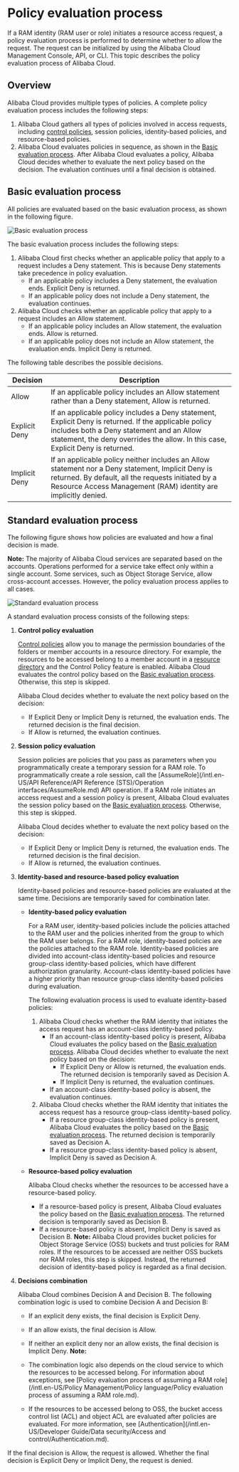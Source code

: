 # Policy evaluation process

If a RAM identity \(RAM user or role\) initiates a resource access request, a policy evaluation process is performed to determine whether to allow the request. The request can be initialized by using the Alibaba Cloud Management Console, API, or CLI. This topic describes the policy evaluation process of Alibaba Cloud.

## Overview

Alibaba Cloud provides multiple types of policies. A complete policy evaluation process includes the following steps:

1.  Alibaba Cloud gathers all types of policies involved in access requests, including [control policies](), session policies, identity-based policies, and resource-based policies.
2.  Alibaba Cloud evaluates policies in sequence, as shown in the [Basic evaluation process](#section_3zn_he0_r0n). After Alibaba Cloud evaluates a policy, Alibaba Cloud decides whether to evaluate the next policy based on the decision. The evaluation continues until a final decision is obtained.

## Basic evaluation process

All policies are evaluated based on the basic evaluation process, as shown in the following figure.

![Basic evaluation process](https://static-aliyun-doc.oss-accelerate.aliyuncs.com/assets/img/en-US/3097519161/p260631.png)

The basic evaluation process includes the following steps:

1.  Alibaba Cloud first checks whether an applicable policy that apply to a request includes a Deny statement. This is because Deny statements take precedence in policy evaluation.
    -   If an applicable policy includes a Deny statement, the evaluation ends. Explicit Deny is returned.
    -   If an applicable policy does not include a Deny statement, the evaluation continues.
2.  Alibaba Cloud checks whether an applicable policy that apply to a request includes an Allow statement.
    -   If an applicable policy includes an Allow statement, the evaluation ends. Allow is returned.
    -   If an applicable policy does not include an Allow statement, the evaluation ends. Implicit Deny is returned.

The following table describes the possible decisions.

|Decision|Description|
|--------|-----------|
|Allow|If an applicable policy includes an Allow statement rather than a Deny statement, Allow is returned.|
|Explicit Deny|If an applicable policy includes a Deny statement, Explicit Deny is returned. If the applicable policy includes both a Deny statement and an Allow statement, the deny overrides the allow. In this case, Explicit Deny is returned.|
|Implicit Deny|If an applicable policy neither includes an Allow statement nor a Deny statement, Implicit Deny is returned. By default, all the requests initiated by a Resource Access Management \(RAM\) identity are implicitly denied.|

## Standard evaluation process

The following figure shows how policies are evaluated and how a final decision is made.

**Note:** The majority of Alibaba Cloud services are separated based on the accounts. Operations performed for a service take effect only within a single account. Some services, such as Object Storage Service, allow cross-account accesses. However, the policy evaluation process applies to all cases.

![Standard evaluation process](https://static-aliyun-doc.oss-accelerate.aliyuncs.com/assets/img/en-US/3097519161/p260652.png)

A standard evaluation process consists of the following steps:

1.  **Control policy evaluation**

    [Control policies]() allow you to manage the permission boundaries of the folders or member accounts in a resource directory. For example, the resources to be accessed belong to a member account in a [resource directory]() and the Control Policy feature is enabled. Alibaba Cloud evaluates the control policy based on the [Basic evaluation process](#section_3zn_he0_r0n). Otherwise, this step is skipped.

    Alibaba Cloud decides whether to evaluate the next policy based on the decision:

    -   If Explicit Deny or Implicit Deny is returned, the evaluation ends. The returned decision is the final decision.
    -   If Allow is returned, the evaluation continues.
2.  **Session policy evaluation**

    Session policies are policies that you pass as parameters when you programmatically create a temporary session for a RAM role. To programmatically create a role session, call the [AssumeRole](/intl.en-US/API Reference/API Reference (STS)/Operation interfaces/AssumeRole.md) API operation. If a RAM role initiates an access request and a session policy is present, Alibaba Cloud evaluates the session policy based on the [Basic evaluation process](#section_3zn_he0_r0n). Otherwise, this step is skipped.

    Alibaba Cloud decides whether to evaluate the next policy based on the decision:

    -   If Explicit Deny or Implicit Deny is returned, the evaluation ends. The returned decision is the final decision.
    -   If Allow is returned, the evaluation continues.
3.  **Identity-based and resource-based policy evaluation**

    Identity-based policies and resource-based policies are evaluated at the same time. Decisions are temporarily saved for combination later.

    -   **Identity-based policy evaluation**

        For a RAM user, identity-based policies include the policies attached to the RAM user and the policies inherited from the group to which the RAM user belongs. For a RAM role, identity-based policies are the policies attached to the RAM role. Identity-based policies are divided into account-class identity-based policies and resource group-class identity-based policies, which have different authorization granularity. Account-class identity-based policies have a higher priority than resource group-class identity-based policies during evaluation.

        The following evaluation process is used to evaluate identity-based policies:

        1.  Alibaba Cloud checks whether the RAM identity that initiates the access request has an account-class identity-based policy.
            -   If an account-class identity-based policy is present, Alibaba Cloud evaluates the policy based on the [Basic evaluation process](#section_3zn_he0_r0n). Alibaba Cloud decides whether to evaluate the next policy based on the decision:
                -   If Explicit Deny or Allow is returned, the evaluation ends. The returned decision is temporarily saved as Decision A.
                -   If Implicit Deny is returned, the evaluation continues.
            -   If an account-class identity-based policy is absent, the evaluation continues.
        2.  Alibaba Cloud checks whether the RAM identity that initiates the access request has a resource group-class identity-based policy.
            -   If a resource group-class identity-based policy is present, Alibaba Cloud evaluates the policy based on the [Basic evaluation process](#section_3zn_he0_r0n). The returned decision is temporarily saved as Decision A.
            -   If a resource group-class identity-based policy is absent, Implicit Deny is saved as Decision A.
    -   **Resource-based policy evaluation**

        Alibaba Cloud checks whether the resources to be accessed have a resource-based policy.

        -   If a resource-based policy is present, Alibaba Cloud evaluates the policy based on the [Basic evaluation process](#section_3zn_he0_r0n). The returned decision is temporarily saved as Decision B.
        -   If a resource-based policy is absent, Implicit Deny is saved as Decision B.
        **Note:** Alibaba Cloud provides bucket policies for Object Storage Service \(OSS\) buckets and trust policies for RAM roles. If the resources to be accessed are neither OSS buckets nor RAM roles, this step is skipped. Instead, the returned decision of identity-based policy is regarded as a final decision.

4.  **Decisions combination**

    Alibaba Cloud combines Decision A and Decision B. The following combination logic is used to combine Decision A and Decision B:

    -   If an explicit deny exists, the final decision is Explicit Deny.
    -   If an allow exists, the final decision is Allow.
    -   If neither an explicit deny nor an allow exists, the final decision is Implicit Deny.
    **Note:**

    -   The combination logic also depends on the cloud service to which the resources to be accessed belong. For information about exceptions, see [Policy evaluation process of assuming a RAM role](/intl.en-US/Policy Management/Policy language/Policy evaluation process of assuming a RAM role.md).
    -   If the resources to be accessed belong to OSS, the bucket access control list \(ACL\) and object ACL are evaluated after policies are evaluated. For more information, see [Authentication](/intl.en-US/Developer Guide/Data security/Access and control/Authentication.md).

If the final decision is Allow, the request is allowed. Whether the final decision is Explicit Deny or Implicit Deny, the request is denied.


